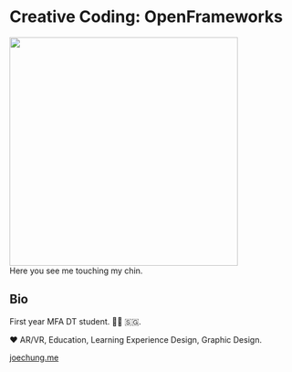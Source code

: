 # Creative Coding: OpenFrameworks #

<img src="https://github.com/sycrus/openframeworks/blob/master/images/profile%20pic.jpg" width="400"> <br>
Here you see me touching my chin.

## Bio ##
First year MFA DT student. 🗽🧢 🇸🇬. 

❤️ AR/VR, Education, Learning Experience Design, Graphic Design. 

[joechung.me](joechung.me)
